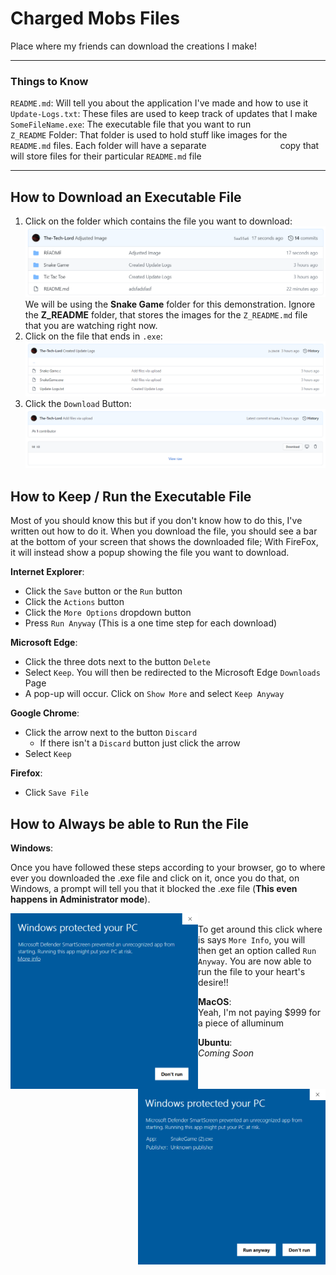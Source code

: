# Charged Mobs Files
Place where my friends can download the creations I make!

<hr>

### Things to Know
`README.md`: Will tell you about the application I've made and how to use it <br />
`Update-Logs.txt`: These files are used to keep track of updates that I make <br />
`SomeFileName.exe`: The executable file that you want to run <br />
`Z_README` Folder: That folder is used to hold stuff like images for the `README.md` files. Each folder will have a separate &emsp;&emsp;&emsp;&emsp;&emsp;&emsp;&emsp;&nbsp;&nbsp;&nbsp; copy that will store files for their particular `README.md` file

<hr>

## How to Download an Executable File

1. Click on the folder which contains the file you want to download: <br />
![Snake Game Folder](./Z_README/Snake-Game-Folder.png/)
We will be using the **Snake Game** folder for this demonstration. Ignore the **Z_README** folder, that stores the images for the `Z_README.md` file that you are watching right now.
1. Click on the file that ends in `.exe`: <br />
![Snake Game Files](./Z_README/Snake-Game-Files.png/)
1. Click the `Download` Button: <br />
![How To Download a File](./Z_README/How-To-Download-File.png/)

## How to Keep / Run the Executable File

Most of you should know this but if you don't know how to do this, I've written out how to do it. When you download the file, you should see a bar at the bottom of your screen that shows the downloaded file; With FireFox, it will instead show a popup showing the file you want to download.

**Internet Explorer**:

* Click the `Save` button or the `Run` button
* Click the `Actions` button
* Click the `More Options` dropdown button
* Press `Run Anyway` (This is a one time step for each download)

**Microsoft Edge**:

* Click the three dots next to the button `Delete`
* Select `Keep`. You will then be redirected to the Microsoft Edge `Downloads` Page
* A pop-up will occur. Click on `Show More` and select `Keep Anyway`

**Google Chrome**:

* Click the arrow next to the button `Discard`
  * If there isn't a `Discard` button just click the arrow
* Select `Keep`

**Firefox**:

* Click `Save File`

## How to Always be able to Run the File

**Windows**:

Once you have followed these steps according to your browser, go to where ever you downloaded the .exe file and click on it, once you do that, on Windows, a prompt will tell you that it blocked the .exe file (**This even happens in Administrator mode**). <br />

<img src="./Z_README/Windows-File-Warning.png" width=300 align="left" /><img src="./Z_README/Windows-File-Warning-2.png" width=300 align="right" />

<br /> To get around this click where is says `More Info`, you will then get an option called `Run Anyway`. You are now able to run the file to your heart's desire!!



**MacOS**: <br /> 
Yeah, I'm not paying $999 for a piece of alluminum

**Ubuntu**: <br />
*Coming Soon*
